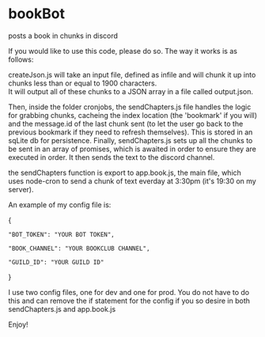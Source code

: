# bookBot
posts a book in chunks in discord 

If you would like to use this code, please do so. The way it works is as follows:

createJson.js will take an input file, defined as infile and will chunk it up into chunks less than or equal to 1900 characters.  
It will output all of these chunks to a JSON array in a file called output.json.

Then, inside the folder cronjobs, the sendChapters.js file handles the logic for grabbing chunks, cacheing the index location (the 'bookmark' if you will)
and the message.id of the last chunk sent (to let the user go back to the previous bookmark if they need to refresh themselves). This is stored in an
sqLite db for persistence. Finally, sendChapters.js sets up all the chunks to be sent in an array of promises, which is awaited in order to ensure they are executed in order. It then sends the text to the discord channel.

the sendChapters function is export to app.book.js, the main file, which uses node-cron to send a chunk of text everday at 3:30pm (it's 19:30 on my server).

An example of my config file is:

{

    "BOT_TOKEN": "YOUR BOT TOKEN",

    "BOOK_CHANNEL": "YOUR BOOKCLUB CHANNEL",

    "GUILD_ID": "YOUR GUILD ID"
    
}

I use two config files, one for dev and one for prod. You do not have to do this and can remove the if statement for the config if you so desire in both sendChapters.js and app.book.js

Enjoy!
